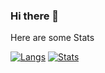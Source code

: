 ### Hi there 👋

Here are some Stats

[![Langs](https://github-readme-stats-powy-e.vercel.app/api/top-langs/?username=powy-e&langs_count=3&?exclude_repo=CheckVac&theme=radical)](https://www.youtube.com/watch?v=dQw4w9WgXcQ)
[![Stats](https://github-readme-stats-powy-e.vercel.app/api?username=powy-e&show_icons=true&theme=radical)](https://www.youtube.com/watch?v=M5V_IXMewl4)

